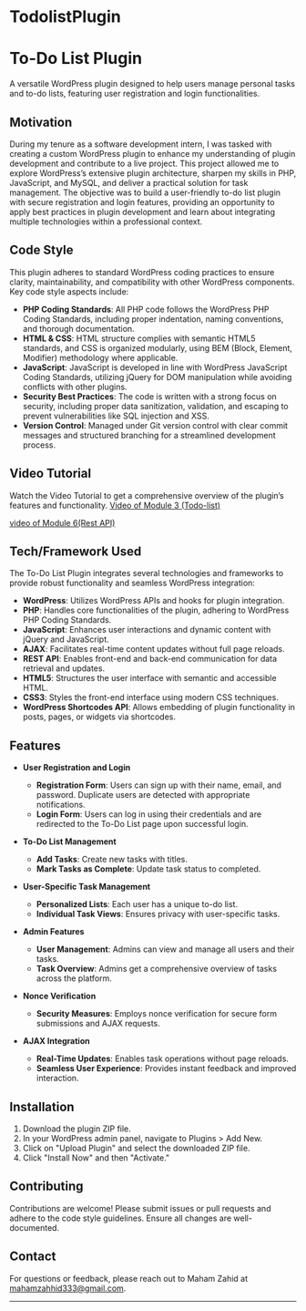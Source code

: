 # TodolistPlugin

# To-Do List Plugin

A versatile WordPress plugin designed to help users manage personal tasks and to-do lists, featuring user registration and login functionalities.

## Motivation

During my tenure as a software development intern, I was tasked with creating a custom WordPress plugin to enhance my understanding of plugin development and contribute to a live project. This project allowed me to explore WordPress’s extensive plugin architecture, sharpen my skills in PHP, JavaScript, and MySQL, and deliver a practical solution for task management. The objective was to build a user-friendly to-do list plugin with secure registration and login features, providing an opportunity to apply best practices in plugin development and learn about integrating multiple technologies within a professional context.

## Code Style

This plugin adheres to standard WordPress coding practices to ensure clarity, maintainability, and compatibility with other WordPress components. Key code style aspects include:

- **PHP Coding Standards**: All PHP code follows the WordPress PHP Coding Standards, including proper indentation, naming conventions, and thorough documentation.
- **HTML & CSS**: HTML structure complies with semantic HTML5 standards, and CSS is organized modularly, using BEM (Block, Element, Modifier) methodology where applicable.
- **JavaScript**: JavaScript is developed in line with WordPress JavaScript Coding Standards, utilizing jQuery for DOM manipulation while avoiding conflicts with other plugins.
- **Security Best Practices**: The code is written with a strong focus on security, including proper data sanitization, validation, and escaping to prevent vulnerabilities like SQL injection and XSS.
- **Version Control**: Managed under Git version control with clear commit messages and structured branching for a streamlined development process.

## Video Tutorial

Watch the Video Tutorial to get a comprehensive overview of the plugin’s features and functionality.
[Video of Module 3 (Todo-list)](https://drive.google.com/file/d/1iWrswROpT_wXYXU1kAbNDV6F9A7forut/view?usp=drive_link)

[video of Module 6(Rest API)](https://drive.google.com/file/d/1OiDG5_woc0pyEn9LEXFY1i5xV1UMZx-n/view?usp=sharing)


## Tech/Framework Used

The To-Do List Plugin integrates several technologies and frameworks to provide robust functionality and seamless WordPress integration:

- **WordPress**: Utilizes WordPress APIs and hooks for plugin integration.
- **PHP**: Handles core functionalities of the plugin, adhering to WordPress PHP Coding Standards.
- **JavaScript**: Enhances user interactions and dynamic content with jQuery and JavaScript.
- **AJAX**: Facilitates real-time content updates without full page reloads.
- **REST API**: Enables front-end and back-end communication for data retrieval and updates.
- **HTML5**: Structures the user interface with semantic and accessible HTML.
- **CSS3**: Styles the front-end interface using modern CSS techniques.
- **WordPress Shortcodes API**: Allows embedding of plugin functionality in posts, pages, or widgets via shortcodes.

## Features

- **User Registration and Login**
  - **Registration Form**: Users can sign up with their name, email, and password. Duplicate users are detected with appropriate notifications.
  - **Login Form**: Users can log in using their credentials and are redirected to the To-Do List page upon successful login.
  
- **To-Do List Management**
  - **Add Tasks**: Create new tasks with titles.
  - **Mark Tasks as Complete**: Update task status to completed.
  
- **User-Specific Task Management**
  - **Personalized Lists**: Each user has a unique to-do list.
  - **Individual Task Views**: Ensures privacy with user-specific tasks.
  
- **Admin Features**
  - **User Management**: Admins can view and manage all users and their tasks.
  - **Task Overview**: Admins get a comprehensive overview of tasks across the platform.

- **Nonce Verification**
  - **Security Measures**: Employs nonce verification for secure form submissions and AJAX requests.

- **AJAX Integration**
  - **Real-Time Updates**: Enables task operations without page reloads.
  - **Seamless User Experience**: Provides instant feedback and improved interaction.

## Installation

1. Download the plugin ZIP file.
2. In your WordPress admin panel, navigate to Plugins > Add New.
3. Click on "Upload Plugin" and select the downloaded ZIP file.
4. Click "Install Now" and then "Activate."

## Contributing

Contributions are welcome! Please submit issues or pull requests and adhere to the code style guidelines. Ensure all changes are well-documented.

## Contact

For questions or feedback, please reach out to Maham Zahid at [mahamzahhid333@gmail.com](mailto:mahamzahhid333@gmail.com).

---

